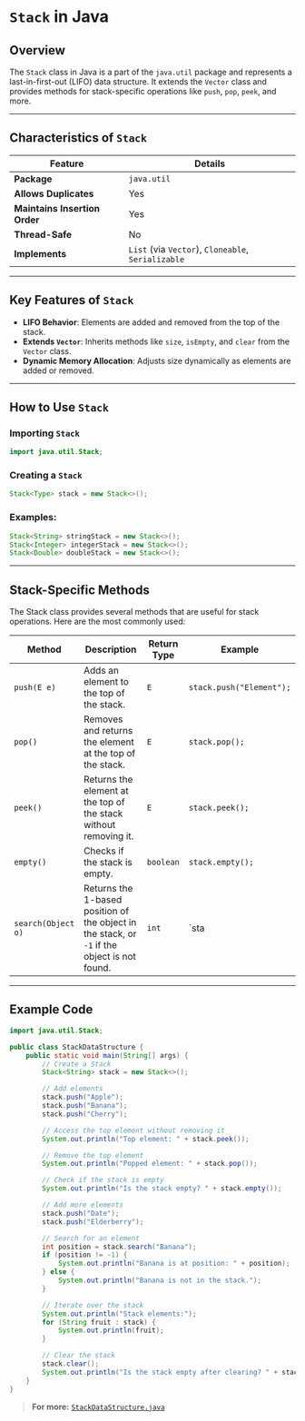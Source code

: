 # `Stack` in Java

## Overview

The `Stack` class in Java is a part of the `java.util` package and represents a last-in-first-out (LIFO) data structure. It extends the `Vector` class and provides methods for stack-specific operations like `push`, `pop`, `peek`, and more.

---

## Characteristics of `Stack`

| **Feature**               | **Details**                                   |
|----------------------------|-----------------------------------------------|
| **Package**                | `java.util`                                  |
| **Allows Duplicates**      | Yes                                          |
| **Maintains Insertion Order** | Yes                                      |
| **Thread-Safe**            | No                                           |
| **Implements**             | `List` (via `Vector`), `Cloneable`, `Serializable` |

---

## Key Features of `Stack`

- **LIFO Behavior**: Elements are added and removed from the top of the stack.
- **Extends `Vector`**: Inherits methods like `size`, `isEmpty`, and `clear` from the `Vector` class.
- **Dynamic Memory Allocation**: Adjusts size dynamically as elements are added or removed.

---

## How to Use `Stack`

### Importing `Stack`

```java
import java.util.Stack;
```

### Creating a `Stack`
```java
Stack<Type> stack = new Stack<>();
```

### Examples:
```java
Stack<String> stringStack = new Stack<>();
Stack<Integer> integerStack = new Stack<>();
Stack<Double> doubleStack = new Stack<>();
```

---

## Stack-Specific Methods
The Stack class provides several methods that are useful for stack operations. Here are the most commonly used:

| Method         | Description                                          | Return Type | Example                 |
|----------------|------------------------------------------------------|-------------|-------------------------|
| `push(E e)`    | Adds an element to the top of the stack.             | `E`         | `stack.push("Element");`|
| `pop()`        | Removes and returns the element at the top of the stack. | `E`     | `stack.pop();`          |
| `peek()`       | Returns the element at the top of the stack without removing it. | `E` | `stack.peek();`         |
| `empty()`      | Checks if the stack is empty.                        | `boolean`   | `stack.empty();`        |
| `search(Object o)` | Returns the 1-based position of the object in the stack, or `-1` if the object is not found. | `int` | `sta

---

## Example Code

```java
import java.util.Stack;

public class StackDataStructure {
    public static void main(String[] args) {
        // Create a Stack
        Stack<String> stack = new Stack<>();

        // Add elements
        stack.push("Apple");
        stack.push("Banana");
        stack.push("Cherry");

        // Access the top element without removing it
        System.out.println("Top element: " + stack.peek());

        // Remove the top element
        System.out.println("Popped element: " + stack.pop());

        // Check if the stack is empty
        System.out.println("Is the stack empty? " + stack.empty());

        // Add more elements
        stack.push("Date");
        stack.push("Elderberry");

        // Search for an element
        int position = stack.search("Banana");
        if (position != -1) {
            System.out.println("Banana is at position: " + position);
        } else {
            System.out.println("Banana is not in the stack.");
        }

        // Iterate over the stack
        System.out.println("Stack elements:");
        for (String fruit : stack) {
            System.out.println(fruit);
        }

        // Clear the stack
        stack.clear();
        System.out.println("Is the stack empty after clearing? " + stack.empty());
    }
}
```

> **For more:** [`StackDataStructure.java`](./StackDataStructure.java)
